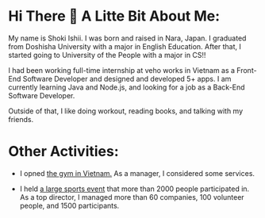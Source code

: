 # Hi There 👋 A Litte Bit About Me:

My name is Shoki Ishii. I was born and raised in Nara, Japan. I graduated from Doshisha University with a major in English Education.
After that, I started going to University of the People with a major in CS!!

I had been working full-time internship at veho works in Vietnam as a Front-End Software Developer and designed and developed 5+ apps.
I am currently learning Java and Node.js, and looking for a job as a Back-End Software Developer.

Outside of that, I like doing workout, reading books, and talking with my friends.

# Other Activities:
- I opned [the gym in Vietnam.](https://www.vehofitness.com)
As a manager, I considered some services.


- I held [a large sports event](https://www.jbav-ekiden.com/9) that more than 2000 people participated in.
As a top director, I managed more than 60 companies, 100 volunteer people, and 1500 participants.
